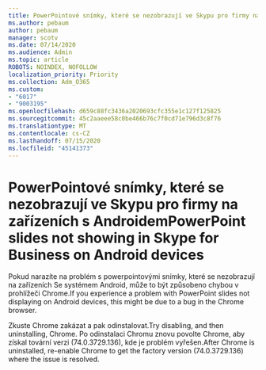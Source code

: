 ```yaml
---
title: PowerPointové snímky, které se nezobrazují ve Skypu pro firmy na zařízeních s Androidem
ms.author: pebaum
author: pebaum
manager: scotv
ms.date: 07/14/2020
ms.audience: Admin
ms.topic: article
ROBOTS: NOINDEX, NOFOLLOW
localization_priority: Priority
ms.collection: Adm_O365
ms.custom:
- "6017"
- "9003195"
ms.openlocfilehash: d659c88fc3436a2020693cfc355e1c127f125825
ms.sourcegitcommit: 45c2aaeee58c0be466b76c7f0cd71e796d3c8f76
ms.translationtype: MT
ms.contentlocale: cs-CZ
ms.lasthandoff: 07/15/2020
ms.locfileid: "45141373"
---
```

# <a name="powerpoint-slides-not-showing-in-skype-for-business-on-android-devices"></a><span data-ttu-id="da4d2-102">PowerPointové snímky, které se nezobrazují ve Skypu pro firmy na zařízeních s Androidem</span><span class="sxs-lookup"><span data-stu-id="da4d2-102">PowerPoint slides not showing in Skype for Business on Android devices</span></span>

<span data-ttu-id="da4d2-103">Pokud narazíte na problém s powerpointovými snímky, které se nezobrazují na zařízeních Se systémem Android, může to být způsobeno chybou v prohlížeči Chrome.</span><span class="sxs-lookup"><span data-stu-id="da4d2-103">If you experience a problem with PowerPoint slides not displaying on Android devices, this might be due to a bug in the Chrome browser.</span></span>

<span data-ttu-id="da4d2-104">Zkuste Chrome zakázat a pak odinstalovat.</span><span class="sxs-lookup"><span data-stu-id="da4d2-104">Try disabling, and then uninstalling, Chrome.</span></span> <span data-ttu-id="da4d2-105">Po odinstalaci Chromu znovu povolte Chrome, aby získal tovární verzi (74.0.3729.136), kde je problém vyřešen.</span><span class="sxs-lookup"><span data-stu-id="da4d2-105">After Chrome is uninstalled, re-enable Chrome to get the factory version (74.0.3729.136) where the issue is resolved.</span></span>
